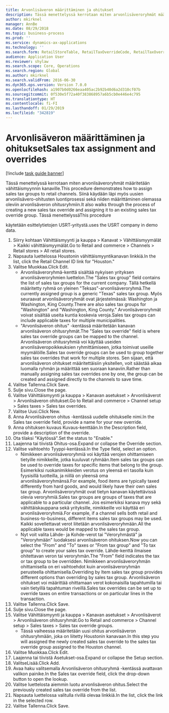```yaml
---
title: Arvonlisäveron määrittäminen ja ohitukset
description: Tässä menettelyssä kerrotaan miten arvonlisäveroryhmät määritetään vähittäismyynnin kanaville.
author: mkirknel
manager: AnnBe
ms.date: 08/29/2018
ms.topic: business-process
ms.prod: ''
ms.service: dynamics-ax-applications
ms.technology: ''
ms.search.form: RetailStoreTable, RetailTaxOverrideCode, RetailTaxOverrideGroup
audience: Application User
ms.reviewer: shylaw
ms.search.scope: Core, Operations
ms.search.region: Global
ms.author: mkirknel
ms.search.validFrom: 2016-06-30
ms.dyn365.ops.version: Version 7.0.0
ms.openlocfilehash: a1907b0d0266eaa405ac2b92b40d6a2d310cf07b
ms.sourcegitcommit: 0f530e5f72a40f383868957a6b5cb0e446e4c795
ms.translationtype: HT
ms.contentlocale: fi-FI
ms.lasthandoff: 01/29/2019
ms.locfileid: "342819"
---
```

# <a name="sales-tax-assignment-and-overrides"></a><span data-ttu-id="fe193-103">Arvonlisäveron määrittäminen ja ohitukset</span><span class="sxs-lookup"><span data-stu-id="fe193-103">Sales tax assignment and overrides</span></span>

[!include [task guide banner](../../includes/task-guide-banner.md)]

<span data-ttu-id="fe193-104">Tässä menettelyssä kerrotaan miten arvonlisäveroryhmät määritetään vähittäismyynnin kanaville.</span><span class="sxs-lookup"><span data-stu-id="fe193-104">This procedure demonstrates how to assign sales tax groups to retail channels.</span></span> <span data-ttu-id="fe193-105">Siinä käydään läpi myös uusien arvonlisävero-ohitusten luontiprosessi sekä niiden määrittäminen olemassa oleviin arvonlisäveron ohitusryhmiin.</span><span class="sxs-lookup"><span data-stu-id="fe193-105">It also walks through the process of creating a new sales tax override and assigning it to an existing sales tax override group.</span></span> <span data-ttu-id="fe193-106">Tässä menettelyssä</span><span class="sxs-lookup"><span data-stu-id="fe193-106">This procedure</span></span>

<span data-ttu-id="fe193-107">käytetään esittelytietojen USRT-yritystä.</span><span class="sxs-lookup"><span data-stu-id="fe193-107">uses the USRT company in demo data.</span></span>

1. <span data-ttu-id="fe193-108">Siirry kohtaan Vähittäismyynti ja kauppa > Kanavat > Vähittäismyymälät > Kaikki vähittäismyymälät.</span><span class="sxs-lookup"><span data-stu-id="fe193-108">Go to Retail and commerce > Channels > Retail stores > All retail stores.</span></span>
2. <span data-ttu-id="fe193-109">Napsauta luettelossa Houstonin vähittäismyyntikanavan linkkiä.</span><span class="sxs-lookup"><span data-stu-id="fe193-109">In the list, click the Retail Channel ID link for "Houston."</span></span>
3. <span data-ttu-id="fe193-110">Valitse Muokkaa.</span><span class="sxs-lookup"><span data-stu-id="fe193-110">Click Edit.</span></span>
    * <span data-ttu-id="fe193-111">Arvonlisäveroryhmä-kenttä sisältää nykyisen yrityksen arvonlisäveroryhmien luettelon.</span><span class="sxs-lookup"><span data-stu-id="fe193-111">The "Sales tax group" field contains the list of sales tax groups for the current company.</span></span> <span data-ttu-id="fe193-112">Tällä hetkellä määritetty ryhmä on yleinen "Teksas"-arvonlisäveroryhmä.</span><span class="sxs-lookup"><span data-stu-id="fe193-112">The currently assigned group is a generic "Texas" sales tax group.</span></span> <span data-ttu-id="fe193-113">Myös seuraavat arvonlisäveroryhmät ovat järjestelmässä: Washington ja Washington, King County.</span><span class="sxs-lookup"><span data-stu-id="fe193-113">There are also sales tax groups for "Washington" and "Washington, King County."</span></span> <span data-ttu-id="fe193-114">Arvonlisäveroryhmät voivat sisältää useita kuntia koskevia veroja.</span><span class="sxs-lookup"><span data-stu-id="fe193-114">Sales tax groups can include applicable taxes for multiple municipalities.</span></span>  
    * <span data-ttu-id="fe193-115">"Arvonlisäveron ohitus" -kentässä määritetään kanavan arvonlisäveron ohitusryhmät.</span><span class="sxs-lookup"><span data-stu-id="fe193-115">The "Sales tax override" field is where sales tax override groups can be mapped to the channel.</span></span> <span data-ttu-id="fe193-116">Arvonlisäveron ohitusryhmiä voi käyttää useiden arvonlisäveropoikkeuksien ryhmittämiseen, jotka toimivat useille myymälöille.</span><span class="sxs-lookup"><span data-stu-id="fe193-116">Sales tax override groups can be used to group together sales tax overrides that work for multiple stores.</span></span> <span data-ttu-id="fe193-117">Sen sijaan, että arvonlisäveron ohitukset määritettäisiin yksitellen, voit säästää aikaa luomalla ryhmän ja määrittää sen suoraan kanaviin.</span><span class="sxs-lookup"><span data-stu-id="fe193-117">Rather than manually assigning sales tax overrides one by one, the group can be created and assigned directly to the channels to save time.</span></span>  
4. <span data-ttu-id="fe193-118">Valitse Tallenna.</span><span class="sxs-lookup"><span data-stu-id="fe193-118">Click Save.</span></span>
5. <span data-ttu-id="fe193-119">Sulje sivu.</span><span class="sxs-lookup"><span data-stu-id="fe193-119">Close the page.</span></span>
6. <span data-ttu-id="fe193-120">Valitse Vähittäismyynti ja kauppa > Kanavan asetukset > Arvonlisäverot > Arvonlisäveron ohitukset.</span><span class="sxs-lookup"><span data-stu-id="fe193-120">Go to Retail and commerce > Channel setup > Sales taxes > Sales tax overrides.</span></span>
7. <span data-ttu-id="fe193-121">Valitse Uusi.</span><span class="sxs-lookup"><span data-stu-id="fe193-121">Click New.</span></span>
8. <span data-ttu-id="fe193-122">Anna Arvonlisäveron ohitus -kentässä uudelle ohitukselle nimi.</span><span class="sxs-lookup"><span data-stu-id="fe193-122">In the Sales tax override field, provide a name for your new override.</span></span>
9. <span data-ttu-id="fe193-123">Anna ohituksen kuvaus Kuvaus-kenttään.</span><span class="sxs-lookup"><span data-stu-id="fe193-123">In the Description field, provide a description of the override.</span></span>
10. <span data-ttu-id="fe193-124">Ota tilaksi "Käytössä".</span><span class="sxs-lookup"><span data-stu-id="fe193-124">Set the status to "Enable."</span></span>
11. <span data-ttu-id="fe193-125">Laajenna tai tiivistä Ohitus-osa.</span><span class="sxs-lookup"><span data-stu-id="fe193-125">Expand or collapse the Override section.</span></span>
12. <span data-ttu-id="fe193-126">Valitse vaihtoehto Tyyppi-kentässä.</span><span class="sxs-lookup"><span data-stu-id="fe193-126">In the Type field, select an option.</span></span>
    * <span data-ttu-id="fe193-127">Nimikkeen arvonlisäveroryhmiä voi käyttää verojen ohittamiseen tietyille nimikkeille, jotka kuuluvat ryhmään.</span><span class="sxs-lookup"><span data-stu-id="fe193-127">Item sales tax groups can be used to override taxes for specific items that belong to the group.</span></span> <span data-ttu-id="fe193-128">Esimerkiksi ruokanimikkeiden verotus on yleensä eri tasolla kuin fyysisillä tuotteilla, ja niillä on yleensä oma arvonlisäveroryhmänsä.</span><span class="sxs-lookup"><span data-stu-id="fe193-128">For example, food items are typically taxed differently from hard goods, and would likely have their own sales tax group.</span></span>     <span data-ttu-id="fe193-129">Arvonlisäveroryhmät ovat tietyn kanavan käytettävissä olevia veroryhmiä.</span><span class="sxs-lookup"><span data-stu-id="fe193-129">Sales tax groups are groups of taxes that are applicable to a particular channel.</span></span> <span data-ttu-id="fe193-130">Jos esimerkiksi kanava myy sekä vähittäiskauppana sekä yrityksille, nimikkeille voi käyttää eri arvonlisäveroryhmiä.</span><span class="sxs-lookup"><span data-stu-id="fe193-130">For example, if a channel sells both retail and business-to-business, different items sales tax groups may be used.</span></span> <span data-ttu-id="fe193-131">Kaikki sovellettavat verot liitetään arvonlisäveroryhmään.</span><span class="sxs-lookup"><span data-stu-id="fe193-131">All the applicable taxes would be mapped to the sales tax group.</span></span>  
    * <span data-ttu-id="fe193-132">Nyt voit valita Lähde- ja Kohde-verot tai "Veroryhmästä" ja "Veroryhmään" luodaksesi arvonlisäveron ohituksen.</span><span class="sxs-lookup"><span data-stu-id="fe193-132">Now you can select the "From" and "To" taxes or "From tax group" and "To tax group" to create your sales tax override.</span></span>    <span data-ttu-id="fe193-133">Lähde-kenttä ilmaisee ohitettavan veron tai veroryhmän.</span><span class="sxs-lookup"><span data-stu-id="fe193-133">The "From" field indicates the tax or tax group to be overridden.</span></span> <span data-ttu-id="fe193-134">Nimikkeen arvonlisäveroryhmän ohittamisella on eri vaihtoehdot kuin arvonlisäveroryhmän perusteella ohittamisella.</span><span class="sxs-lookup"><span data-stu-id="fe193-134">Overriding by Item sales tax group provides different options than overriding by sales tax group.</span></span>    <span data-ttu-id="fe193-135">Arvonlisäveron ohitukset voi määrittää ohittamaan verot kokonaisilla tapahtumilla tai vain tietyillä tapahtuman riveillä.</span><span class="sxs-lookup"><span data-stu-id="fe193-135">Sales tax overrides can be set up to override taxes on entire transactions or on particular lines in the transaction.</span></span>  
13. <span data-ttu-id="fe193-136">Valitse Tallenna.</span><span class="sxs-lookup"><span data-stu-id="fe193-136">Click Save.</span></span>
14. <span data-ttu-id="fe193-137">Sulje sivu.</span><span class="sxs-lookup"><span data-stu-id="fe193-137">Close the page.</span></span>
15. <span data-ttu-id="fe193-138">Valitse Vähittäismyynti ja kauppa > Kanavan asetukset > Arvonlisäverot > Arvonlisäveron ohitusryhmät.</span><span class="sxs-lookup"><span data-stu-id="fe193-138">Go to Retail and commerce > Channel setup > Sales taxes > Sales tax override groups.</span></span>
    * <span data-ttu-id="fe193-139">Tässä vaiheessa määritetään uusi ohitus arvonlisäveron ohitusryhmään, joka on liitetty Houstonin kanavaan.</span><span class="sxs-lookup"><span data-stu-id="fe193-139">In this step you will assigned the newly created sales tax override to the sales tax override group assigned to the Houston channel.</span></span>  
16. <span data-ttu-id="fe193-140">Valitse Muokkaa.</span><span class="sxs-lookup"><span data-stu-id="fe193-140">Click Edit.</span></span>
17. <span data-ttu-id="fe193-141">Laajenna tai tiivistä Asetukset-osa.</span><span class="sxs-lookup"><span data-stu-id="fe193-141">Expand or collapse the Setup section.</span></span>
18. <span data-ttu-id="fe193-142">ValitseLisää.</span><span class="sxs-lookup"><span data-stu-id="fe193-142">Click Add.</span></span>
19. <span data-ttu-id="fe193-143">Avaa haku valitsemalla Arvonlisäveron ohitusryhmä -kentässä avattavan valikon painike.</span><span class="sxs-lookup"><span data-stu-id="fe193-143">In the Sales tax override field, click the drop-down button to open the lookup.</span></span>
20. <span data-ttu-id="fe193-144">Valitse luettelosta aiemmin luotu arvonlisäveron ohitus.</span><span class="sxs-lookup"><span data-stu-id="fe193-144">Select the previously created sales tax override from the list.</span></span>
21. <span data-ttu-id="fe193-145">Napsauta luettelossa valitulla rivillä olevaa linkkiä.</span><span class="sxs-lookup"><span data-stu-id="fe193-145">In the list, click the link in the selected row.</span></span>
22. <span data-ttu-id="fe193-146">Valitse Tallenna.</span><span class="sxs-lookup"><span data-stu-id="fe193-146">Click Save.</span></span>

